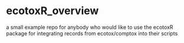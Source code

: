 # ecotoxR_overview
a small example repo for anybody who would like to use the ecotoxR package for integrating records from ecotox/comptox into their scripts
